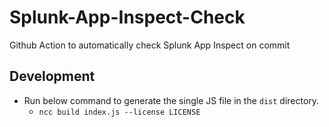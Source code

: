 # Splunk-App-Inspect-Check
Github Action to automatically check Splunk App Inspect on commit



## Development
* Run below command to generate the single JS file in the `dist` directory.
  * `ncc build index.js --license LICENSE`

